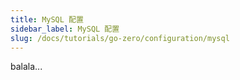 ```yaml
---
title: MySQL 配置
sidebar_label: MySQL 配置
slug: /docs/tutorials/go-zero/configuration/mysql
---
```

balala...